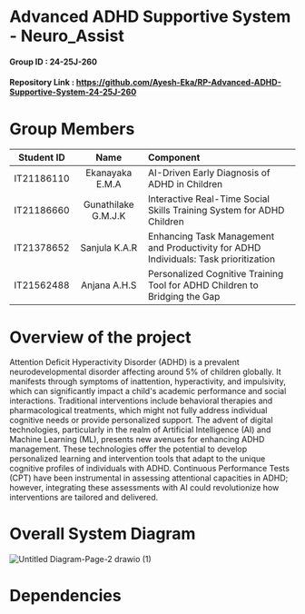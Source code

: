 # Advanced ADHD Supportive System - Neuro_Assist

#### Group ID : 24-25J-260

#### Repository Link : https://github.com/Ayesh-Eka/RP-Advanced-ADHD-Supportive-System-24-25J-260

# Group Members

|   Student ID | Name| Component  |
| :---:         |     :---:       |          :--- |
| IT21186110  | Ekanayaka E.M.A  | AI-Driven Early Diagnosis of ADHD in Children |
| IT21186660     | Gunathilake G.M.J.K  | Interactive Real-Time Social Skills Training System for ADHD Children  |
| IT21378652     | Sanjula K.A.R  | Enhancing Task Management and Productivity for ADHD Individuals: Task prioritization  |
| IT21562488  | Anjana A.H.S  | Personalized Cognitive Training Tool for ADHD Children to Bridging the Gap     |


# Overview of the project
Attention Deficit Hyperactivity Disorder (ADHD) is a prevalent neurodevelopmental 
disorder affecting around 5% of children globally. It manifests through symptoms of 
inattention, hyperactivity, and impulsivity, which can significantly impact a child's 
academic performance and social interactions. Traditional interventions include 
behavioral therapies and pharmacological treatments, which might not fully address 
individual cognitive needs or provide personalized support.
The advent of digital technologies, particularly in the realm of Artificial Intelligence 
(AI) and Machine Learning (ML), presents new avenues for enhancing ADHD 
management. These technologies offer the potential to develop personalized learning 
and intervention tools that adapt to the unique cognitive profiles of individuals with 
ADHD. Continuous Performance Tests (CPT) have been instrumental in assessing 
attentional capacities in ADHD; however, integrating these assessments with AI could 
revolutionize how interventions are tailored and delivered.


# Overall System Diagram
![Untitled Diagram-Page-2 drawio (1)](https://github.com/user-attachments/assets/fe6fb785-1238-4228-95a7-01e54b39b397)

# Dependencies






